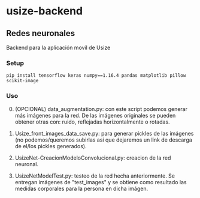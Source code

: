 # usize-backend
## Redes neuronales
Backend para la aplicación movil de Usize

### Setup
```
pip install tensorflow keras numpy==1.16.4 pandas matplotlib pillow scikit-image
```

### Uso

0. (OPCIONAL) data_augmentation.py: con este script podemos generar más imágenes para la red. De las imágenes originales se pueden obtener otras con: ruido, reflejadas horizontalmente o rotadas.

1. Usize_front_images_data_save.py: para generar pickles de las imágenes (no podemos/queremos subirlas asi que dejaremos un link de descarga de el/los pickles generados).

2. UsizeNet-CreacionModeloConvolucional.py: creacion de la red neuronal.

3. UsizeNetModelTest.py: testeo de la red hecha anteriormente. Se entregan imágenes de "test_images" y se obtiene como resultado las medidas corporales para la persona en dicha imágen.